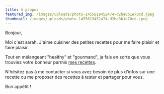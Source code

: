 ```yaml
---
title: À propos
featured_img: /images/uploads/photo-1455619452474-d2be8b1e70cd.jpeg
thumbnail: /images/uploads/photo-1455619452474-d2be8b1e70cd.jpeg
---
```

Bonjour,

Moi c'est sarah. J'aime cuisiner des petites recettes pour me faire plaisir et faire plaisir.

Tout en mélangeant "healthy" et "gourmand", je fais en sorte que vous trouviez votre bonheur parmis [mes recettes](/recettes).

N'hésitez pas à me contacter si vous avez besoin de plus d'infos sur une recette ou me proposer des recettes à tester et partager pour vous.

Bon appétit !
